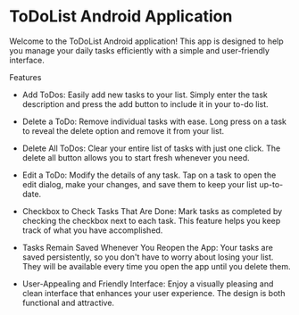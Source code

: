 # ToDoList Android Application

Welcome to the ToDoList Android application! This app is designed to help you manage your daily tasks efficiently with a simple and user-friendly interface.

Features
* Add ToDos: 
Easily add new tasks to your list. Simply enter the task description and press the add button to include it in your to-do list.

* Delete a ToDo: 
Remove individual tasks with ease. Long press on a task to reveal the delete option and remove it from your list.

* Delete All ToDos: 
Clear your entire list of tasks with just one click. The delete all button allows you to start fresh whenever you need.

* Edit a ToDo: 
Modify the details of any task. Tap on a task to open the edit dialog, make your changes, and save them to keep your list up-to-date.

* Checkbox to Check Tasks That Are Done: 
Mark tasks as completed by checking the checkbox next to each task. This feature helps you keep track of what you have accomplished.

* Tasks Remain Saved Whenever You Reopen the App: 
Your tasks are saved persistently, so you don't have to worry about losing your list. They will be available every time you open the app until you delete them.

* User-Appealing and Friendly Interface: 
Enjoy a visually pleasing and clean interface that enhances your user experience. The design is both functional and attractive.
